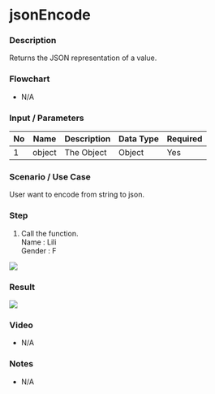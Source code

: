 # jsonEncode

### Description

Returns the JSON representation of a value.

### Flowchart

- N/A 

### Input / Parameters

| No | Name | Description | Data Type | Required |
| ------ | ------ | ------ |------ | ------ |
| 1 | object | The Object | Object | Yes  |

### Scenario / Use Case

User want to encode from string to json.

### Step

1. Call the function.
   <br>
   Name : Lili<br />
   Gender : F<br />

  ![](../../../../document/function/Conversion/jsonEncode/jsonEncode-step-1.png?raw=true)
    
### Result

 ![](../../../../document/function/Conversion/jsonEncode/jsonEncode-result-1.png?raw=true)
    

### Video

- N/A

<!--[![Video](http://i.imgur.com/Ot5DWAW.png)](https://youtu.be/StTqXEQ2l-Y?t=35s)-->

### Notes

- N/A